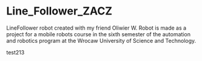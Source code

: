 # Line_Follower_ZACZ
LineFollower robot created with my friend Oliwier W. Robot is made as a project for a mobile robots course in the sixth semester of the automation and robotics program at the Wrocaw University of Science and Technology.

test213
